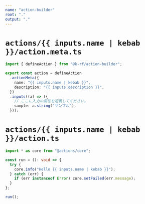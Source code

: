```yaml
---
name: "action-builder"
root: "."
output: "."
---
```


# `actions/{{ inputs.name | kebab }}/action.meta.ts`

```ts
import { defineAction } from "@k-rf/action-builder";

export const action = defineAction
  .actionMeta({
    name: "{{ inputs.name | kebab }}",
    description: "{{ inputs.description }}",
  })
  .inputs((a) => ({
    // ここに入力の属性を定義してください。
    sample: a.string("サンプル"),
  }));
```

# `actions/{{ inputs.name | kebab }}/action.ts`

```ts
import * as core from "@actions/core";

const run = (): void => {
  try {
    core.info("Hello {{ inputs.name | kebab }}");
  } catch (err) {
    if (err instanceof Error) core.setFailed(err.message);
  }
};

run();
```
